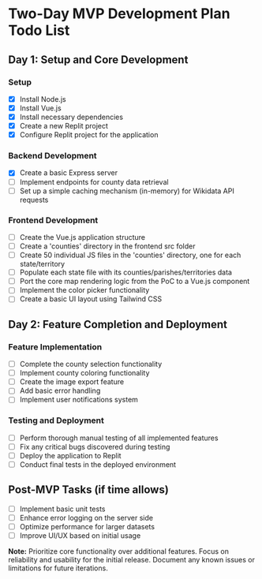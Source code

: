 # Two-Day MVP Development Plan Todo List

## Day 1: Setup and Core Development

### Setup
- [X] Install Node.js
- [X] Install Vue.js
- [X] Install necessary dependencies
- [X] Create a new Replit project
- [X] Configure Replit project for the application

### Backend Development
- [X] Create a basic Express server
- [ ] Implement endpoints for county data retrieval
- [ ] Set up a simple caching mechanism (in-memory) for Wikidata API requests

### Frontend Development
- [ ] Create the Vue.js application structure
- [ ] Create a 'counties' directory in the frontend src folder
- [ ] Create 50 individual JS files in the 'counties' directory, one for each state/territory
- [ ] Populate each state file with its counties/parishes/territories data
- [ ] Port the core map rendering logic from the PoC to a Vue.js component
- [ ] Implement the color picker functionality
- [ ] Create a basic UI layout using Tailwind CSS

## Day 2: Feature Completion and Deployment

### Feature Implementation
- [ ] Complete the county selection functionality
- [ ] Implement county coloring functionality
- [ ] Create the image export feature
- [ ] Add basic error handling
- [ ] Implement user notifications system

### Testing and Deployment
- [ ] Perform thorough manual testing of all implemented features
- [ ] Fix any critical bugs discovered during testing
- [ ] Deploy the application to Replit
- [ ] Conduct final tests in the deployed environment

## Post-MVP Tasks (if time allows)
- [ ] Implement basic unit tests
- [ ] Enhance error logging on the server side
- [ ] Optimize performance for larger datasets
- [ ] Improve UI/UX based on initial usage

**Note:** Prioritize core functionality over additional features. Focus on reliability and usability for the initial release. Document any known issues or limitations for future iterations.
